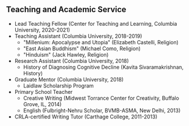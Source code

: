 ## Teaching and Academic Service

* Lead Teaching Fellow (Center for Teaching and Learning, Columbia University, 2020-2021)
* Teaching Assistant (Columbia University, 2018-2019)
  * "Millenium: Apocalypse and Utopia" (Elizabeth Castelli, Religion)
  * "East Asian Buddhism" (Michael Como, Religion)
  * "Hinduism" (Jack Hawley, Religion)
* Research Assistant (Columbia University, 2018)
  * History of Diagnosing Cognitive Decline (Kavita Sivaramakrishnan, History)
* Graduate Mentor (Columbia University, 2018)
  * Laidlaw Scholarship Program
* Primary School Teacher
  * Creative Writing (Midwest Torrance Center for Creativity, Buffalo Grove, IL, 2014)
  * English (Fulbright-Nehru Scholar, BVMB-ASMA, New Delhi, 2013)
* CRLA-certified Writing Tutor (Carthage College, 2011-2013)
